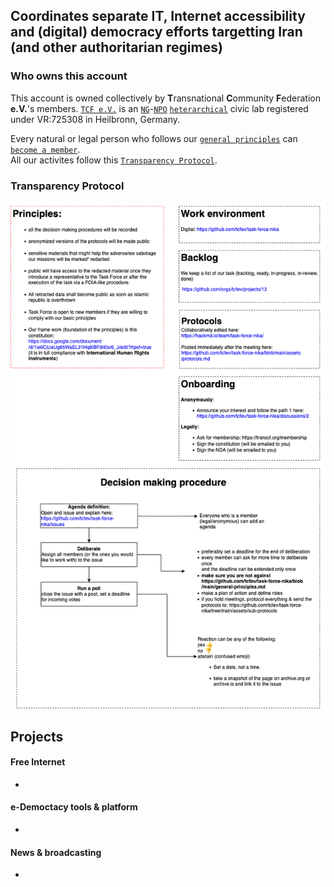 Coordinates separate IT, Internet accessibility and (digital) democracy efforts targetting Iran (and other authoritarian regimes)
---

### Who owns this account
This account is owned collectively by **T**ransnational **C**ommunity **F**ederation **e.V.**'s members.
[`TCF e.V.`](https://transcf.org) is an [`NG`](https://en.wikipedia.org/wiki/Non-governmental_organization)-[`NPO`](https://en.wikipedia.org/wiki/Non-governmental_organization) [`heterarchical`](https://en.wikipedia.org/wiki/Heterarchy) civic lab registered under VR:725308 in Heilbronn, Germany.

Every natural or legal person who follows our [`general principles`](https://github.com/tcfev/task-force-nika/blob/main/general-principles.md) can [`become a member`](https://github.com/tcfev/task-force-nika/discussions/2).  
 All our activites follow this [`Transparency Protocol`](Transparency-Protocol).

  

### Transparency Protocol
![img](https://github.com/tcfev/task-force-nika/blob/main/assets/transparency-protocol.drawio.png)

## Projects
#### Free Internet
* 
#### e-Democtacy tools & platform
* 
#### News & broadcasting 
* 

